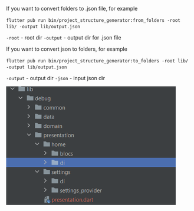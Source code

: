 If you want to convert folders to .json file, for example

`
flutter pub run bin/project_structure_generator:from_folders -root lib/ -output lib/output.json
`

`-root` - root dir
`-output` - output dir for .json file

If you want to convert json to folders, for example

`
flutter pub run bin/project_structure_generator:to_folders -root lib/ -output lib/output.json
`

`-output` - output dir
`-json` - input json dir

![Alt Text](./screenshots/img.png)
